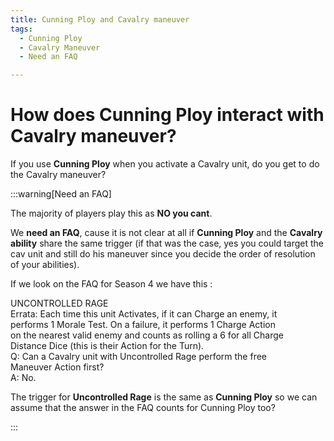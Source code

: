 ```yaml
---
title: Cunning Ploy and Cavalry maneuver
tags:
  - Cunning Ploy
  - Cavalry Maneuver
  - Need an FAQ

---
```


# How does Cunning Ploy interact with Cavalry maneuver?


If you use **Cunning Ploy**  when you activate a Cavalry unit, do you get to do the Cavalry maneuver?

:::warning[Need an FAQ]

The majority of players play this as **NO you cant**.

We **need an FAQ**, cause it is not clear at all if **Cunning Ploy** and the **Cavalry ability** share the same trigger (if that was the case, yes you could target the cav unit and still do his maneuver since you decide the order of resolution of your abilities).

If we look on the FAQ for Season 4 we have this : 

UNCONTROLLED RAGE<br/>
Errata: Each time this unit Activates, if it can Charge an enemy, it<br/>
performs 1 Morale Test. On a failure, it performs 1 Charge Action<br/>
on the nearest valid enemy and counts as rolling a 6 for all Charge<br/>
Distance Dice (this is their Action for the Turn).<br/>
Q: Can a Cavalry unit with Uncontrolled Rage perform the free<br/>
Maneuver Action first?<br/>
A: No.<br/>

The trigger for **Uncontrolled Rage** is the same as **Cunning Ploy** so we can assume that the answer in the FAQ counts for Cunning Ploy too?


:::
